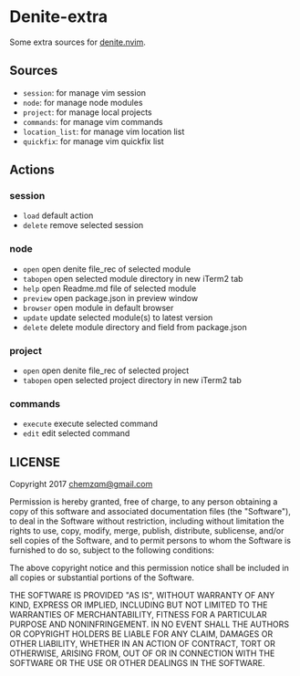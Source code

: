 # Denite-extra

Some extra sources for [denite.nvim](https://github.com/Shougo/denite.nvim).

## Sources

* `session`: for manage vim session
* `node`: for manage node modules
* `project`: for manage local projects
* `commands`: for manage vim commands
* `location_list`: for manage vim location list
* `quickfix`: for manage vim quickfix list

## Actions

### session

* `load` default action
* `delete` remove selected session

### node

* `open` open denite file_rec of selected module
* `tabopen` open selected module directory in new iTerm2 tab
* `help` open Readme.md file of selected module
* `preview` open package.json in preview window
* `browser` open module in default browser
* `update` update selected module(s) to latest version
* `delete` delete module directory and field from package.json

### project

* `open` open denite file_rec of selected project
* `tabopen` open selected project directory in new iTerm2 tab

### commands

* `execute` execute selected command
* `edit` edit selected command

## LICENSE

Copyright 2017 chemzqm@gmail.com

Permission is hereby granted, free of charge, to any person obtaining
a copy of this software and associated documentation files (the "Software"),
to deal in the Software without restriction, including without limitation
the rights to use, copy, modify, merge, publish, distribute, sublicense,
and/or sell copies of the Software, and to permit persons to whom the
Software is furnished to do so, subject to the following conditions:

The above copyright notice and this permission notice shall be included
in all copies or substantial portions of the Software.

THE SOFTWARE IS PROVIDED "AS IS", WITHOUT WARRANTY OF ANY KIND,
EXPRESS OR IMPLIED, INCLUDING BUT NOT LIMITED TO THE WARRANTIES
OF MERCHANTABILITY, FITNESS FOR A PARTICULAR PURPOSE AND NONINFRINGEMENT.
IN NO EVENT SHALL THE AUTHORS OR COPYRIGHT HOLDERS BE LIABLE FOR ANY CLAIM,
DAMAGES OR OTHER LIABILITY, WHETHER IN AN ACTION OF CONTRACT,
TORT OR OTHERWISE, ARISING FROM, OUT OF OR IN CONNECTION WITH THE SOFTWARE
OR THE USE OR OTHER DEALINGS IN THE SOFTWARE.
